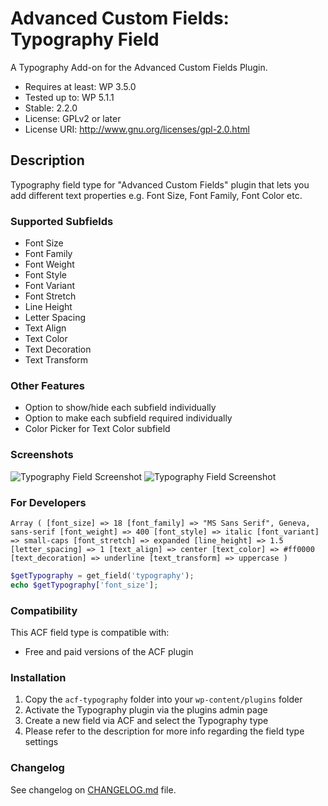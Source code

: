 # Advanced Custom Fields: Typography Field

A Typography Add-on for the Advanced Custom Fields Plugin.

  - Requires at least: WP 3.5.0
  - Tested up to: WP 5.1.1
  - Stable: 2.2.0
  - License: GPLv2 or later
  - License URI: http://www.gnu.org/licenses/gpl-2.0.html

## Description
Typography field type for "Advanced Custom Fields" plugin that lets you add different text properties e.g. Font Size, Font Family, Font Color etc.
### Supported Subfields
* Font Size
* Font Family
* Font Weight
* Font Style
* Font Variant
* Font Stretch
* Line Height
* Letter Spacing
* Text Align
* Text Color
* Text Decoration
* Text Transform

### Other Features
* Option to show/hide each subfield individually
* Option to make each subfield required individually
* Color Picker for Text Color subfield

### Screenshots
![Typography Field Screenshot](https://raw.githubusercontent.com/mujahidi/typography/master/screenshot-1.png "Typography Sample Field Settings")
![Typography Field Screenshot](https://raw.githubusercontent.com/mujahidi/typography/master/screenshot-2.png "Typography Sample Field Content Editing")

### For Developers
`
Array
(
    [font_size] => 18
    [font_family] => "MS Sans Serif", Geneva, sans-serif
    [font_weight] => 400
    [font_style] => italic
    [font_variant] => small-caps
    [font_stretch] => expanded
    [line_height] => 1.5
    [letter_spacing] => 1
    [text_align] => center
    [text_color] => #ff0000
    [text_decoration] => underline
	[text_transform] => uppercase
)
`
```php
$getTypography = get_field('typography');
echo $getTypography['font_size'];
```
### Compatibility

This ACF field type is compatible with:
* Free and paid versions of the ACF plugin

### Installation

1. Copy the `acf-typography` folder into your `wp-content/plugins` folder
2. Activate the Typography plugin via the plugins admin page
3. Create a new field via ACF and select the Typography type
4. Please refer to the description for more info regarding the field type settings

### Changelog
See changelog on [CHANGELOG.md](CHANGELOG.md) file.